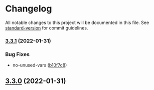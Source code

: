 # Changelog

All notable changes to this project will be documented in this file. See [standard-version](https://github.com/conventional-changelog/standard-version) for commit guidelines.

### [3.3.1](https://github.com/bgord/eslint-config-bgord/compare/v3.3.0...v3.3.1) (2022-01-31)


### Bug Fixes

* no-unused-vars ([b10f7c8](https://github.com/bgord/eslint-config-bgord/commit/b10f7c89133d43ea080e50ecefa66ee54269fe30))

## [3.3.0](https://github.com/bgord/eslint-config-bgord/compare/v3.2.0...v3.3.0) (2022-01-31)
